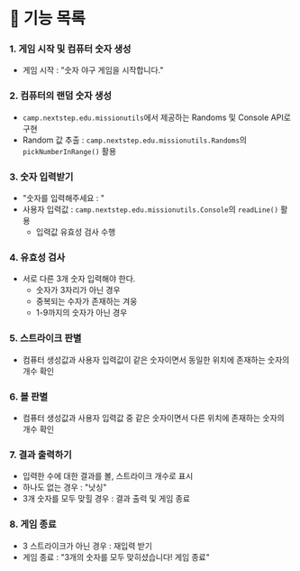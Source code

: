 # 🚀 기능 목록

### 1. 게임 시작 및 컴퓨터 숫자 생성
   - 게임 시작 : "숫자 야구 게임을 시작합니다."

### 2. 컴퓨터의 랜덤 숫자 생성
   - `camp.nextstep.edu.missionutils`에서 제공하는 Randoms 및 Console API로 구현
   - Random 값 추출 : `camp.nextstep.edu.missionutils.Randoms`의 `pickNumberInRange()` 활용

### 3. 숫자 입력받기 
   - "숫자를 입력해주세요 : "
   - 사용자 입력값 : `camp.nextstep.edu.missionutils.Console`의 `readLine()` 활용
     - 입력값 유효성 검사 수행

### 4. 유효성 검사
  - 서로 다른 3개 숫자 입력해야 한다.
    - 숫자가 3자리가 아닌 경우
    - 중복되는 수자가 존재하는 겨웅
    - 1-9까지의 숫자가 아닌 경우

### 5. 스트라이크 판별
  - 컴퓨터 생성값과 사용자 입력값이 같은 숫자이면서 동일한 위치에 존재하는 숫자의 개수 확인

### 6. 볼 판별
  - 컴퓨터 생성값과 사용자 입력값 중 같은 숫자이면서 다른 위치에 존재하는 숫자의 개수 확인

### 7. 결과 출력하기
  - 입력한 수에 대한 결과를 볼, 스트라이크 개수로 표시
  - 하나도 없는 경우 : "낫싱"
  - 3개 숫자를 모두 맞힐 경우 : 결과 출력 및 게임 종료

### 8. 게임 종료
  - 3 스트라이크가 아닌 경우 : 재입력 받기
  - 게임 종료 : "3개의 숫자를 모두 맞히셨습니다! 게임 종료"